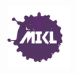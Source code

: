 <img align="center" width="144" height="144" src="./images/mikl.png" style="background-color:red;"/>
